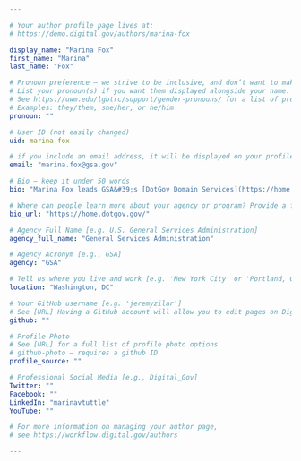 ```yaml
---

# Your author profile page lives at:
# https://demo.digital.gov/authors/marina-fox

display_name: "Marina Fox"
first_name: "Marina"
last_name: "Fox"

# Pronoun preference — we strive to be inclusive, and don’t want to make assumptions on a person’s first name (be it a gender-neutral name, or is one more common in languages other than English). Learn more http://www.MyPronouns.org
# List your pronoun(s) if you want them displayed alongside your name. Leave it blank and we'll use just your name.
# See https://uwm.edu/lgbtrc/support/gender-pronouns/ for a list of pronouns
# Examples: they/them, she/her, or he/him
pronoun: ""

# User ID (not easily changed)
uid: marina-fox

# if you include an email address, it will be displayed on your profile page
email: "marina.fox@gsa.gov"

# Bio — keep it under 50 words
bio: "Marina Fox leads GSA&#39;s [DotGov Domain Services](https://home.dotgov.gov/) in the Office of Government-wide Policy (OGP). She has 20&#43; years of experience in data analysis, business intelligence and enterprise reporting, web performance analysis, advanced analytics, artificial intelligence (AI) and Big Data. Previously, Marina led a government-wide [Digital Analytics Program](https://digital.gov/dap/) (DAP) at GSA. Prior to becoming a public servant, Marina held various analytical and leadership roles at Deloitte, AOL, Booz Allen Hamilton, and Dow Jones. Her LinkedIn account is below."

# Where can people learn more about your agency or program? Provide a full URL [e.g. 'https://www.example.gov/']
bio_url: "https://home.dotgov.gov/"

# Agency Full Name [e.g. U.S. General Services Administration]
agency_full_name: "General Services Administration"

# Agency Acronym [e.g., GSA]
agency: "GSA"

# Tell us where you live and work [e.g. 'New York City' or 'Portland, OR']
location: "Washington, DC"

# Your GitHub username [e.g. 'jeremyzilar']
# See [URL] Having a GitHub account will allow you to edit pages on DigitalGov. The image used in your GitHub account can also be used to populate your digital.gov profile photo.
github: ""

# Profile Photo
# See [URL] for a full list of profile photo options
# github-photo — requires a github ID
profile_source: ""

# Professional Social Media [e.g., Digital_Gov]
Twitter: ""
Facebook: ""
LinkedIn: "marinavtuttle"
YouTube: ""

# For more information on managing your author page,
# see https://workflow.digital.gov/authors

---
```

